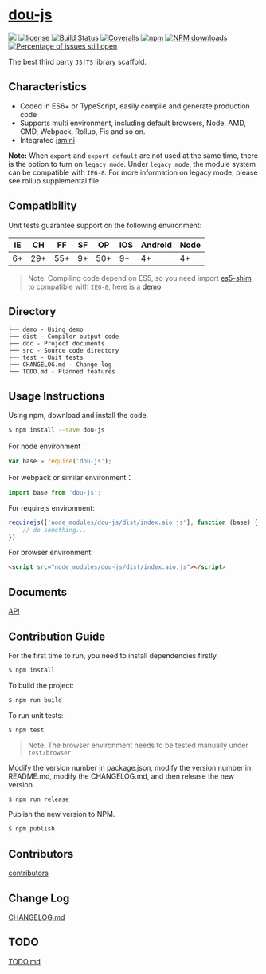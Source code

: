 # [dou-js](https://github.com/sosout/dou-js)
[![](https://img.shields.io/badge/Powered%20by-jslib%20base-brightgreen.svg)](https://github.com/yanhaijing/jslib-base)
[![license](https://img.shields.io/badge/license-MIT-blue.svg)](https://github.com/sosout/dou-js/blob/master/LICENSE)
[![Build Status](https://travis-ci.org/sosout/dou-js.svg?branch=master)](https://travis-ci.org/sosout/dou-js)
[![Coveralls](https://img.shields.io/coveralls/sosout/dou-js.svg)](https://coveralls.io/github/sosout/dou-js)
[![npm](https://img.shields.io/badge/npm-0.1.0-orange.svg)](https://www.npmjs.com/package/dou-js)
[![NPM downloads](http://img.shields.io/npm/dm/dou-js.svg?style=flat-square)](http://www.npmtrends.com/dou-js)
[![Percentage of issues still open](http://isitmaintained.com/badge/open/sosout/dou-js.svg)](http://isitmaintained.com/project/sosout/dou-js "Percentage of issues still open")

The best third party `JS|TS` library scaffold. 

## Characteristics

- Coded in ES6+ or TypeScript, easily compile and generate production code
- Supports multi environment, including default browsers, Node, AMD, CMD, Webpack, Rollup, Fis and so on.
- Integrated [jsmini](https://github.com/jsmini)

**Note:** When `export` and `export default` are not used at the same time, there is the option to 
turn on `legacy mode`. Under `legacy mode`, the module system can be compatible with `IE6-8`. For more information on legacy mode, 
please see rollup supplemental file. 

## Compatibility
Unit tests guarantee support on the following environment:

| IE   | CH   | FF   | SF   | OP   | IOS  | Android   | Node  |
| ---- | ---- | ---- | ---- | ---- | ---- | ---- | ----- |
| 6+   | 29+ | 55+  | 9+   | 50+  | 9+   | 4+   | 4+ |

> Note: Compiling code depend on ES5, so you need import [es5-shim](http://github.com/es-shims/es5-shim/) to compatible with `IE6-8`, here is a [demo](./demo/demo-global.html)

## Directory
```
├── demo - Using demo
├── dist - Compiler output code
├── doc - Project documents
├── src - Source code directory
├── test - Unit tests
├── CHANGELOG.md - Change log
└── TODO.md - Planned features
```

## Usage Instructions

Using npm, download and install the code. 

```bash
$ npm install --save dou-js
```

For node environment：

```js
var base = require('dou-js');
```

For webpack or similar environment：

```js
import base from 'dou-js';
```

For requirejs environment:

```js
requirejs(['node_modules/dou-js/dist/index.aio.js'], function (base) {
    // do something...
})
```

For browser environment:

```html
<script src="node_modules/dou-js/dist/index.aio.js"></script>
```

## Documents
[API](./doc/api.md)

## Contribution Guide
For the first time to run, you need to install dependencies firstly.

```bash
$ npm install
```

To build the project:

```bash
$ npm run build
```

To run unit tests:

```bash
$ npm test
```

> Note: The browser environment needs to be tested manually under ```test/browser```

Modify the version number in package.json, modify the version number in README.md, modify the CHANGELOG.md, and then release the new version.

```bash
$ npm run release
```

Publish the new version to NPM.

```bash
$ npm publish
```

## Contributors

[contributors](https://github.com/sosout/dou-js/graphs/contributors)

## Change Log
[CHANGELOG.md](./CHANGELOG.md)

## TODO
[TODO.md](./TODO.md)